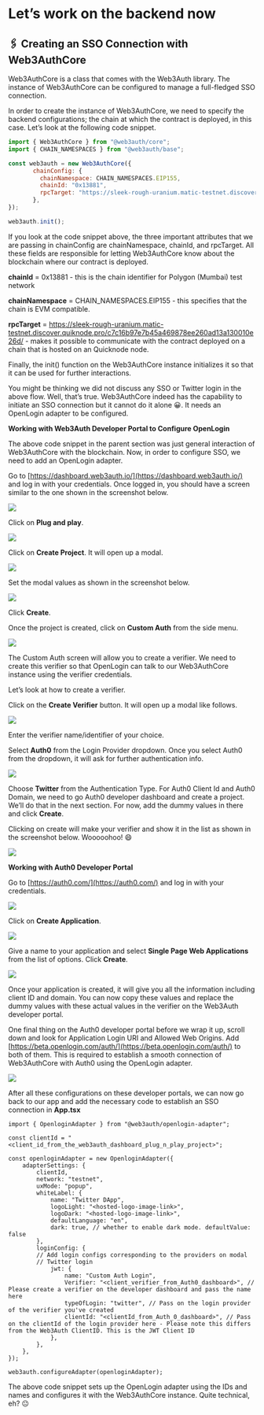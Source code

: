 
# Let’s work on the backend now

## 🖇 Creating an SSO Connection with Web3AuthCore

Web3AuthCore is a class that comes with the Web3Auth library. The instance of Web3AuthCore can be configured to manage a full-fledged SSO connection.

In order to create the instance of Web3AuthCore, we need to specify the backend configurations; the chain at which the contract is deployed, in this case. Let’s look at the following code snippet.

```javascript
import { Web3AuthCore } from "@web3auth/core";
import { CHAIN_NAMESPACES } from "@web3auth/base";

const web3auth = new Web3AuthCore({
       chainConfig: {
         chainNamespace: CHAIN_NAMESPACES.EIP155,
         chainId: "0x13881",
         rpcTarget: "https://sleek-rough-uranium.matic-testnet.discover.quiknode.pro/c7c16b97e7b45a469878ee260ad13a130010e26d/",
       },
});

web3auth.init();
```

If you look at the code snippet above, the three important attributes that we are passing in chainConfig are chainNamespace, chainId, and rpcTarget. All these fields are responsible for letting Web3AuthCore know about the blockchain where our contract is deployed.

**chainId**  = 0x13881 - this is the chain identifier for Polygon (Mumbai) test network

**chainNamespace**  = CHAIN_NAMESPACES.EIP155 - this specifies that the chain is EVM compatible.

**rpcTarget**  = https://sleek-rough-uranium.matic-testnet.discover.quiknode.pro/c7c16b97e7b45a469878ee260ad13a130010e26d/ - makes it possible to communicate with the contract deployed on a chain that is hosted on an Quicknode node.

Finally, the init() function on the Web3AuthCore instance initializes it so that it can be used for further interactions.

You might be thinking we did not discuss any SSO or Twitter login in the above flow. Well, that’s true. Web3AuthCore indeed has the capability to initiate an SSO connection but it cannot do it alone 😀. It needs an OpenLogin adapter to be configured.

**Working with Web3Auth Developer Portal to Configure OpenLogin**

The above code snippet in the parent section was just general interaction of Web3AuthCore with the blockchain. Now, in order to configure SSO, we need to add an OpenLogin adapter.

Go to [https://dashboard.web3auth.io/](https://dashboard.web3auth.io/)  and log in with your credentials. Once logged in, you should have a screen similar to the one shown in the screenshot below.

![](https://lh3.googleusercontent.com/nQ_XGgE1bq8x1Gl7yubcggY-dKVii0bWpH_so91E7xc1J9NYnOiOJcKu49ZEG41hE-jvh_qp6Ib8dkO109P-zVwPYiUh13QWMdFIyclm43MKKMnGcCwQLSvAk8qE5QGU1HXjutpGVSDb7osVU68oxS1DwOFPwydZoSeC8rtQFaST-LOJ_lPJcZMF)

Click on  **Plug and play**.

![](https://lh5.googleusercontent.com/ZkiZlZOlK7HMHIzvBNZXlPpzHrZhE6jBbXYxV5oHoo5gW0O9QqY7aEj5Rl0CCKc17uBNh7rMwtV-RdwcrhOpjqf3KXmdlPSCHo_X1IYRN0mVOB9a1Pc8Eg5RO4569yUuX5hJc7g-LZNXN41JIVjde8_1Qsf20gDX3WGTXN_nia_I5ABmK2akujns)

Click on  **Create Project**. It will open up a modal.

![](https://lh5.googleusercontent.com/xHI-7FmjFa-SsqOSShjeVVsRGJWZjqtnavMRee0zyxtJXVTcRMEu7wOqZk1X-SI3wWFvP9ad-m-oRi5inKBruDArNMWpTmAi61HIOPRM8uPMoU7erzaQq2jxbpfzcTK00_Mu18sM-8x6bSnEkvCWDw0Wkbsadot9G_hpskTvvn5v9Yl-yCIqDPBi)

Set the modal values as shown in the screenshot below.

![](https://lh4.googleusercontent.com/1UbkghLbzsul9bWrwqMJ0Uy7-YbhJAHvneE8HKOedUQMpb8DzCEqWobiqvRZrSO5HYBhj_BGvMEiJtfV_Os7pml_-ZSx4JCTnLXb76bZ9Qpo8r9ActhCbeOpRFU1V2uwF0x8oO4_UfweClQxB3pfyC2DQUjHT1Z6eNi0vxHKtEFFL59-OS2mY8Jk)

Click  **Create**.

Once the project is created, click on  **Custom Auth**  from the side menu.

![](https://lh6.googleusercontent.com/eyQhIuPKNRj1TOgyoGj2ewbJyyK0A3e1url3jt4GwlDVJ6eeiDz38lhe-1wlZ-sW-FEfdl3M7OQh9OtGYrzlqThFC6Dkv_gIIYObV6CtMF2R3q8y4zYVCUQzNWIiBJOVGUpij80rFKTLF4Oms80UGUinp9l7UzW4Fq61ssNQo-DRcrrR68i_-RR6)

The Custom Auth screen will allow you to create a verifier. We need to create this verifier so that OpenLogin can talk to our Web3AuthCore instance using the verifier credentials.

Let’s look at how to create a verifier.

Click on the  **Create Verifier**  button. It will open up a modal like follows.

![](https://lh5.googleusercontent.com/mtMnJBL3ZdIuyksrctNRiWS9Z8xvW81laEj_C9rnS3d9PJOVuGVaitFUI-Z_mGOq4pY6cslBdekdbKB1uv7IDzUnq7ruYfasnkBkXmpUtkY3BnPlK6_rkM9IK2MtMVQ8jpZ3BJmhBpfBEWZNtEaAY8Ei8TCivuqWqR6YYIkvsYYLuS34EQI5CB9O)

Enter the verifier name/identifier of your choice.

Select  **Auth0**  from the Login Provider dropdown. Once you select Auth0 from the dropdown, it will ask for further authentication info.

![](https://lh4.googleusercontent.com/wMQEDjcrSGC1XqHuRtkkz7KQK9JBsec1KctpFZKUDP5ChJtFjXpRQhU5URzCWq5k2D62t58Jq-yBrHE4CFJujLSBq8HbdvoBqYrt-XFJ6czOd1aTjupehRdP7t8l4e5BDFrbVqasvrLvGT02enU8oXgBdkCV9SwG8FBRaSOKyMbkV4caExkwKDEi)

Choose  **Twitter**  from the Authentication Type. For Auth0 Client Id and Auth0 Domain, we need to go Auth0 developer dashboard and create a project. We’ll do that in the next section. For now, add the dummy values in there and click  **Create**.

Clicking on create will make your verifier and show it in the list as shown in the screenshot below. Wooooohoo! 😄

![](https://lh4.googleusercontent.com/c4kcxAQcBpv73G8Gw_v1Ekoh75XYRKgdY5kQ81hJKv2HpYLNbeD0fYyTI2t273Obodxo_turAwLWZVaD13cWYWXbaR3AHSHsuzOj1iNi1ZXi5-G5Rw0yCojbeRWMaXDT69XJ7NbygFYuecutahMUUZ9GjJfRF1Nth3r_FmMeT-03kB92Rsm7juUG)

**Working with Auth0 Developer Portal**

Go to [https://auth0.com/](https://auth0.com/)  and log in with your credentials.

![](https://lh4.googleusercontent.com/qje8zOLUBPjkTabVR-Ax29otQ7rctyIiShpu8Fspcv16jhRsBunXygOpA32avFIvbzWV4_cqp-PKeb4ecBJDebS8O-64HmQXamDv3vptcZy0ljtn6UE8QfUliP27zOMvyiHgqAMoqDmnqCjDsMKpAgIa6_aLhDFzbosNoYPrRFvAgxJ2EEUKzWYk)

Click on  **Create Application**.

![](https://lh4.googleusercontent.com/r3MPPVKe6vIoo2x3et0qDcAPtfGfWVS0XwBMHX7P0xcBQ3_m83nGFzOeMFSKnUwyY5emkGR0Z-byGnxXvPyyCI7guf1qF98OHraE97UZH8Mz05P_bvnYatvg4ABChf4wdyKn_9OoziJDpBe6WXUshZlkou-RC4Yyg8tdw-xSn7s64q1IIGfzzCki)

Give a name to your application and select  **Single Page Web Applications**  from the list of options. Click  **Create**.

![](https://lh6.googleusercontent.com/nxqN6OqAD75E7fyQLQE74BCf2EFU7vGfVHYvgGiU-iEdLb2jTmKItK6xfrAI3fm8wmW_ywSop7Ysm5kayFH1V9_vq9fgwIcGKBA2N3G1idgU0NdN26QBvLJAGsJywKPBEKSSELu-nbh5CAaeR-yZbVSBCiec6kkmGkPE2yRXVNDV_n-7n_Ro49A2)

Once your application is created, it will give you all the information including client ID and domain. You can now copy these values and replace the dummy values with these actual values in the verifier on the Web3Auth developer portal.

One final thing on the Auth0 developer portal before we wrap it up, scroll down and look for Application Login URI and Allowed Web Origins. Add [https://beta.openlogin.com/auth/](https://beta.openlogin.com/auth/)  to both of them. This is required to establish a smooth connection of Web3AuthCore with Auth0 using the OpenLogin adapter.

![](https://lh6.googleusercontent.com/ByAPvd-99pyJJ2ySGPWHJqSsFlM_xLA5fz7jwIlLpGRIj1uOM455NvS9fPori8lQrfiK1tpYtcBjhwOuct-wHQxdmR1hTEde4fp8laJo7BUb32DFprOc-0o6iB9TAPMSjpyKRNUZH7A7oSRaE-ZQkFfDlDmSzq3iBRWx81HhY-8o40FfZWMLAOEf)

After all these configurations on these developer portals, we can now go back to our app and add the necessary code to establish an SSO connection in  **App.tsx**

```dts
import { OpenloginAdapter } from "@web3auth/openlogin-adapter";

const clientId = "<client_id_from_the_web3auth_dashboard_plug_n_play_project>";

const openloginAdapter = new OpenloginAdapter({
    adapterSettings: {
        clientId,
        network: "testnet",
        uxMode: "popup",
        whiteLabel: {
            name: "Twitter DApp",
            logoLight: "<hosted-logo-image-link>",
            logoDark: "<hosted-logo-image-link>",
            defaultLanguage: "en",
            dark: true, // whether to enable dark mode. defaultValue: false
        },
        loginConfig: {
        // Add login configs corresponding to the providers on modal
        // Twitter login
        	jwt: {
            	name: "Custom Auth Login",
            	Verifier: "<client_verifier_from_Auth0_dashboard>", // Please create a verifier on the developer dashboard and pass the name here
            	typeOfLogin: "twitter", // Pass on the login provider of the verifier you've created
            	clientId: "<clientId_from_Auth_0_dashboard>", // Pass on the clientId of the login provider here - Please note this differs from the Web3Auth ClientID. This is the JWT Client ID
            },
        },
    },
});

web3auth.configureAdapter(openloginAdapter);
```

The above code snippet sets up the OpenLogin adapter using the IDs and names and configures it with the Web3AuthCore instance. Quite technical, eh? 😐